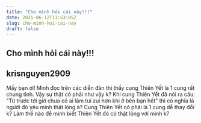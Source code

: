 ```yaml
---
title: "Cho mình hỏi cái này!!!"
date: 2025-06-12T11:53:05Z
slug: cho-minh-hoi-cai-nay
draft: false
---
```


## Cho mình hỏi cái này!!!

## krisnguyen2909

Mấy bạn ơi! Mình đọc trên các diễn đàn thì thấy cung Thiên Yết là 1 cung rất chung tình. Vậy sự thật có phải như vậy k? Khi cung Thiên Yết đã nói ra câu: "Từ trước tới giờ chưa có ai làm tui zui hơn khi ở bên bạn hết" thì có nghĩa là người đó yêu mình thật lòng à?
Cung Thiên Yết có phải là 1 cung dễ thay đổi k? Làm thế nào để mình biết Thiên Yết đó có thật lòng với mình k?